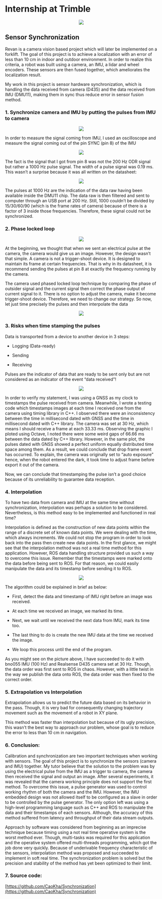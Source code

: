 # Internship at Trimble

<p align="center">
<img src="./images/robot.png">
</p>

## Sensor Synchronization

Revan is a camera vision based project which will later be implemented on a forklift. The goal of this project is to achieve a localization with an error of less than 10 cm in indoor and outdoor environment. In order to realize this criteria, a robot was built using a camera, an IMU, a lidar and wheel encoders. These sensors are then fused together, which ameliorates the localization result.

My work in this project is sensor hardware synchronization, which is handling the data received from camera (D435) and the data received from IMU (DMU11), making them in sync thus reduce error in sensor fusion method.

### 1. Synchronize camera and IMU by putting the pulses from IMU to camera

<p align="center">
<img src="./images/cameraimu.png">
</p>

In order to measure the signal coming from IMU, I used an oscilloscope and measure the signal coming out of the pin SYNC (pin 8) of the IMU

<p align="center">
<img src="./images/signaldata.png">
</p>

The fact is the signal that I got from pin 8 was not the 200 Hz ODR signal but rather a 1000 Hz pulse signal. The width of a pulse signal was 0.19 ms. This wasn’t a surprise because it was all written on the datasheet:

<p align="center">
<img src="./images/sampling.png">
</p>

The pulses at 1000 Hz are the indication of the data raw having been available inside the DMU11 chip. The data raw is then filtered and sent to computer through an USB port at 200 Hz. Still, 1000 couldn’t be divided by 15/30/60/90 (which is the frame rates of camera) because of there is a factor of 3 inside those frequencies. Therefore, these signal could not be synchronized.

### 2. Phase locked loop

<p align="center">
<img src="./images/lockloop.png">
</p>

At the beginning, we thought that when we sent an electrical pulse at the camera, the camera would give us an image. However, the design wasn’t that simple. A camera is not a trigger-shoot device. It is designed to maintain its frame at certain frequencies. That is why in its datasheet, it is recommend sending the pulses at pin 8 at exactly the frequency running by the camera.

The camera used phased locked loop technique by comparing the phase of outsider signal and the current signal then correct the phase output of current signal to it. There is no option to adjust the camera, make it become trigger-shoot device. Therefore, we need to change our strategy. So now, let just time precisely the pulses and then interpolate the data

<p align="center">
<img src="./images/sync.png">
</p>

### 3. Risks when time stamping the pulses

Data is transported from a device to another device in 3 steps:

- Logging (Data-ready)

- Sending

- Receiving

Pulses are the indicator of data that are ready to be sent only but are not considered as an indicator of the event “data received”!

<p align="center">
<img src="./images/gnssraspberrypi.png">
</p>

In order to verify my statement, I was using a GNSS as my clock to timestamps the pulse received from camera. Meanwhile, I wrote a testing code which timestamps images at each time I received one from the camera using timing library in C++. I observed there were an inconsistency between the time in millisecond dated with GNSS and the time in millisecond dated with C++ library. The camera was set at 30 Hz, which means I should receive a frame at each 33.33 ms. Observing the graphic I ploted using Octave, I noted there were some weird gaps of 66.66 ms between the data dated by C++ library. However, in the same plot, the pulses dated with GNSS showed a perfect uniform equally distributed time space among them. As a result, we could conclude that drop frame event has occurred. To explain, the camera was originally set to “auto exposure” hence, when the robot entered the dark, it took time to adjust frame before export it out of the camera.

Now, we can conclude that timestamping the pulse isn’t a good choice because of its unreliability to guarantee data reception.

### 4. Interpolation

To have two data from camera and IMU at the same time without synchronization, interpolation was perhaps a solution to be considered. Nevertheless, is this method easy to be implemented and functioned in real time?

Interpolation is defined as the construction of new data points within the range of a discrete set of known data points. We were dealing with the time, which always increments. We could not stop the program in order to look back into the pass then create new data points. In the first glance, we might see that the interpolation method was not a real time method for this application. However, ROS data handling structure provided us such a way to overcome this issue. Remember that the timestamps were marked onto the data before being sent to ROS. For that reason, we could easily manipulate the data and its timestamp before sending it to ROS.

<p align="center">
<img src="./images/dot_compare.png">
</p>

The algorithm could be explained in brief as below:

- First, detect the data and timestamp of IMU right before an image was received.

- At each time we received an image, we marked its time.

- Next, we wait until we received the next data from IMU, mark its time too.

- The last thing to do is create the new IMU data at the time we received the image.

- We loop this process until the end of the program.

As you might see on the picture above, I have succeeded to do it with bno055 IMU (100 Hz) and Realsense D435 camera set at 30 Hz. Though, the data order was first sent to ROS in chaos. However, with a little twist in the way we publish the data onto ROS, the data order was then fixed to the correct order.

### 5. Extrapolation vs Interpolation

Extrapolation allows us to predict the future data based on its behavior in the pass. Though, it is very bad for consequently changing trajectory movement such as the movement of a robot in XY plane.

This method was faster than interpolation but because of its ugly precision, this wasn’t the best way to approach our problem, whose goal is to reduce the error to less than 10 cm in navigation.

### 6. Conclusion:

Calibration and synchronization are two important techniques when working with sensors. The goal of this project is to synchronize the sensors (camera and IMU) together. My tutor believe that the solution to the problem was by using the electrical pulse from the IMU as a trigger to camera, the camera then received the signal and output an image. After several experiments, it was revealed that the camera working principle does not support the first method. To overcome this issue, a pulse generator was used to control working rhythm of both the camera and the IMU. However, the IMU embedded design was not allowed itself to be configured as a slave in order to be controlled by the pulse generator. The only option left was using a high-level programming language such as C++ and ROS to manipulate the data and their timestamps of each sensors. Although, the accuracy of this method suffered from latency and throughput of their data stream outputs.

Approach by software was considered from beginning as an imprecise technique because timing using a not real time operative system is the worst method ever. Though, multi-tasks was required for this application and the operative system offered multi-threads programming, which got the job done very quickly. Because of underivable frequency characteristic of the sensors, interpolation method was proposed and succeeded to implement in soft real time. The synchronization problem is solved but the precision and stability of the method has yet been optimized to their limit.


### 7. Source code: 
[https://github.com/CaoKha/Synchronization](https://github.com/CaoKha/Synchronization)
